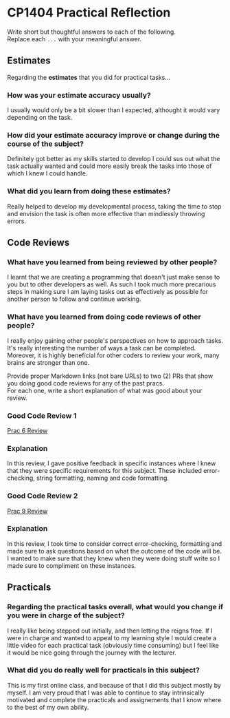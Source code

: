 # CP1404 Practical Reflection

Write short but thoughtful answers to each of the following.  
Replace each `...` with your meaningful answer.

## Estimates

Regarding the **estimates** that you did for practical tasks...

### How was your estimate accuracy usually?

I usually would only be a bit slower than I expected, althought it would vary depending on the task.

### How did your estimate accuracy improve or change during the course of the subject?

Definitely got better as my skills started to develop I could sus out what the task actually wanted and could more easily
break the tasks into those of which I knew I could handle.

### What did you learn from doing these estimates?

Really helped to develop my developmental process, taking the time to stop and envision the task is often more effective than 
mindlessly throwing errors.

## Code Reviews

### What have you learned from being reviewed by other people?

I learnt that we are creating a programming that doesn't just make sense to you but to other developers as well. As such I took
much more precarious steps in making sure I am laying tasks out as effectively as possible for another person to follow and
continue working.

### What have you learned from doing code reviews of other people?

I really enjoy gaining other people's perspectives on how to approach tasks. It's really interesting the number of ways a 
task can be completed. Moreover, it is highly beneficial for other coders to review your work, many brains are stronger than one.

Provide proper Markdown links (not bare URLs) to two (2) PRs that show you doing good code reviews for any of the past
pracs.  
For each one, write a short explanation of what was good about your review.

### Good Code Review 1

[Prac 6 Review](https://github.com/JDMjcu/CP1404practicals/pull/2/files)

### Explanation

In this review, I gave positive feedback in specific instances where I knew that they were specific requirements for this subject. These 
included error-checking, string formatting, naming and code formatting.

### Good Code Review 2

[Prac 9 Review](https://github.com/DanielNorman47/cp1404practicals/pull/5)

### Explanation

In this review, I took time to consider correct error-checking, formatting and made sure to ask questions based on what the outcome of the code will
be. I wanted to make sure that they knew when they were doing stuff write so I made sure to compliment on these instances.

## Practicals

### Regarding the **practical tasks** overall, what would you change if you were in charge of the subject?

I really like being stepped out initially, and then letting the reigns free. If I were in charge and wanted to appeal 
to my learning style I would create a little video for each practical task (obviously time consuming) but I feel like
it would be nice going through the journey with the lecturer.

### What did you do really well for practicals in this subject?

This is my first online class, and because of that I did this subject mostly by myself. I am very proud that I was able to 
continue to stay intrinsically motivated and complete the practicals and assignements that I know where to the best of my own 
ability.